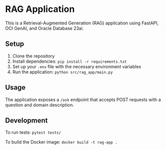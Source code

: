# RAG Application

This is a Retrieval-Augmented Generation (RAG) application using FastAPI, OCI GenAI, and Oracle Database 23ai.

## Setup

1. Clone the repository
2. Install dependencies: `pip install -r requirements.txt`
3. Set up your `.env` file with the necessary environment variables
4. Run the application: `python src/rag_app/main.py`

## Usage

The application exposes a `/ask` endpoint that accepts POST requests with a question and domain description.

## Development

To run tests: `pytest tests/`

To build the Docker image: `docker build -t rag-app .`



